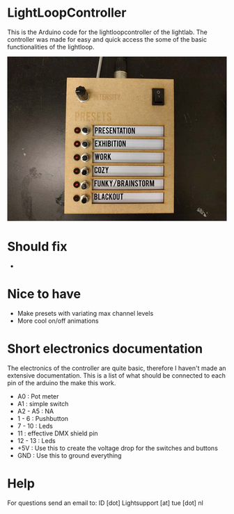 # LightLoopController

This is the Arduino code for the lightloopcontroller of the lightlab. The controller was made for easy and quick access the some of the basic functionalities of the lightloop.

![Alt text](/controllerPhoto.jpg?raw=true)

# Should fix
- 

# Nice to have
- Make presets with variating max channel levels
- More cool on/off animations

# Short electronics documentation
The electronics of the controller are quite basic, therefore I haven't made an extensive documentation. This is a list of what should be connected to each pin of the arduino the make this work.

- A0		: Pot meter
- A1		: simple switch
- A2 - A5	: NA
- 1  - 6 	: Pushbutton
- 7  - 10	: Leds
- 11		: effective DMX shield pin
- 12 - 13 : Leds
- +5V		: Use this to create the voltage drop for the switches and buttons
- GND		: Use this to ground everything

# Help

For questions send an email to: ID [dot] Lightsupport [at] tue [dot] nl